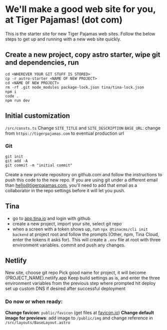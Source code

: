 # We'll make a good web site for you, at Tiger Pajamas! (dot com)

This is the starter site for new Tiger Pajamas web sites. Follow the below steps to get up and running with a new web site quickly.

## Create a new project, copy astro starter, wipe git and dependencies, run

```
cd <WHEREVER YOUR GIT STUFF IS STORED>
cp -r astro-starter <NAME OF NEW PROJECT>
cd <NAME OF NEW PROJECT>
rm -rf .git node_modules package-lock.json tina/tina-lock.json
npm i
code .
npm run dev
```

## Initial customization
`/src/consts.ts`
Change `SITE_TITLE` and `SITE_DESCRIPTION`
`BASE_URL`: change from `https://tigerpajamas.com` to eventual production url

### Git

```
git init
git add -A
git commit -m "initial commit"
```

Create a new private repository on github.com and follow the instructions to push this code to the new repo. If you are using git under a different email than hello@tigerpajamas.com, you'll need to add that email as a collaborator in the repo settings before it will let you push.

## Tina

- go to [app.tina.io](https://app.tina.io) and login with github
- create a new project, import your site, select git repo
- when a screen with a token shows up, run `npx @tinacms/cli init backend` at project root and follow the prompts (Other, npm, Tina Cloud, enter the tokens it asks for). This will create a `.env` file at root with three environment variables. commit and push any changes.

## Netlify

New site, choose git repo
Pick good name for project, it will become {PROJECT_NAME}.netlify.app
Keep build settings as is, and enter the three environment variables from the previous step where prompted
hit deploy
set up custom DNS if desired after successful deployment

### Do now or when ready:

**Change favicon**: `public/favicon` (get files at [favicon.io](https://favicon.io))
**Change default image for previews**: add image to `/public/img` and change reference in `/src/layouts/BaseLayout.astro`

